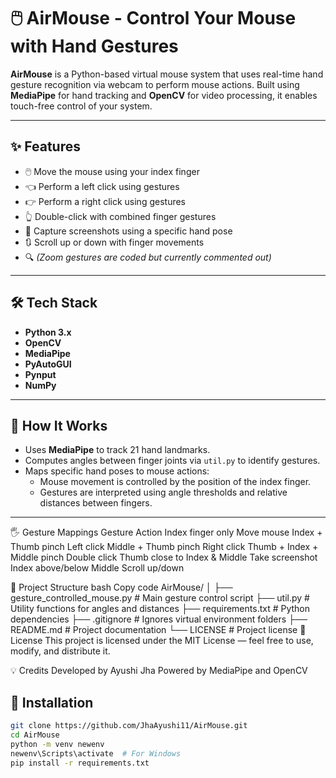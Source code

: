 # 🖱️ AirMouse - Control Your Mouse with Hand Gestures

**AirMouse** is a Python-based virtual mouse system that uses real-time hand gesture recognition via webcam to perform mouse actions. Built using **MediaPipe** for hand tracking and **OpenCV** for video processing, it enables touch-free control of your system.

---

## ✨ Features

- 🖱️ Move the mouse using your index finger
- 👈 Perform a left click using gestures
- 👉 Perform a right click using gestures
- 👆 Double-click with combined finger gestures
- 📸 Capture screenshots using a specific hand pose
- 🔃 Scroll up or down with finger movements
- 🔍 *(Zoom gestures are coded but currently commented out)*

---

## 🛠️ Tech Stack

- **Python 3.x**
- **OpenCV**
- **MediaPipe**
- **PyAutoGUI**
- **Pynput**
- **NumPy**

---

## 🧠 How It Works

- Uses **MediaPipe** to track 21 hand landmarks.
- Computes angles between finger joints via `util.py` to identify gestures.
- Maps specific hand poses to mouse actions:
  - Mouse movement is controlled by the position of the index finger.
  - Gestures are interpreted using angle thresholds and relative distances between fingers.

---

🖐️ Gesture Mappings
Gesture	Action
Index finger only	Move mouse
Index + Thumb pinch	Left click
Middle + Thumb pinch	Right click
Thumb + Index + Middle pinch	Double click
Thumb close to Index & Middle	Take screenshot
Index above/below Middle	Scroll up/down

📁 Project Structure
bash
Copy code
AirMouse/
│
├── gesture_controlled_mouse.py  # Main gesture control script
├── util.py                      # Utility functions for angles and distances
├── requirements.txt             # Python dependencies
├── .gitignore                   # Ignores virtual environment folders
├── README.md                    # Project documentation
└── LICENSE                      # Project license
📄 License
This project is licensed under the MIT License — feel free to use, modify, and distribute it.

💡 Credits
Developed by Ayushi Jha
Powered by MediaPipe and OpenCV

## 🚀 Installation

```bash
git clone https://github.com/JhaAyushi11/AirMouse.git
cd AirMouse
python -m venv newenv
newenv\Scripts\activate  # For Windows
pip install -r requirements.txt
